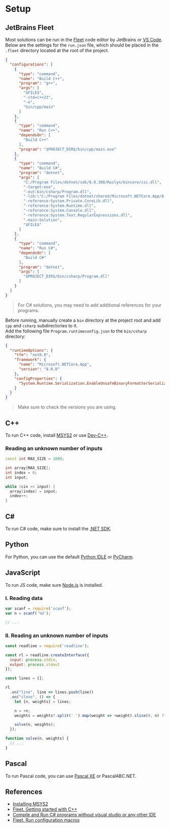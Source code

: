 # Setup

## JetBrains Fleet

Most solutions can be run in the [Fleet](https://www.jetbrains.com/fleet/) code editor by JetBrains
or [VS Code](https://code.visualstudio.com/). Below are the settings for the `run.json` file, which should be placed in
the `.fleet` directory located at the root of the project.

```json
{
  "configurations": [
    {
      "type": "command",
      "name": "Build C++",
      "program": "g++",
      "args": [
        "$FILE$",
        "-std=c++23",
        "-o",
        "bin/cpp/main"
      ]
    },
    {
      "type": "command",
      "name": "Run C++",
      "dependsOn": [
        "Build C++"
      ],
      "program": "$PROJECT_DIR$/bin/cpp/main.exe"
    },
    {
      "type": "command",
      "name": "Build C#",
      "program": "dotnet",
      "args": [
        "C:/Program Files/dotnet/sdk/8.0.300/Roslyn/bincore/csc.dll",
        "-target:exe",
        "-out:bin/csharp/Program.dll",
        "-lib:\"C:/Program Files/dotnet/shared/Microsoft.NETCore.App/8.0.5\"",
        "-reference:System.Private.CoreLib.dll",
        "-reference:System.Runtime.dll",
        "-reference:System.Console.dll",
        "-reference:System.Text.RegularExpressions.dll",
        "-main:Solution",
        "$FILE$"
      ]
    },
    {
      "type": "command",
      "name": "Run C#",
      "dependsOn": [
        "Build C#"
      ],
      "program": "dotnet",
      "args": [
        "$PROJECT_DIR$/bin/csharp/Program.dll"
      ]
    }
  ]
}
```

> For C# solutions, you may need to add additional references for your programs.

Before running, manually create a `bin` directory at the project root and add `cpp` and `csharp` subdirectories to
it.<br>
Add the following file `Program.runtimeconfig.json` to the `bin/csharp` directory:

```json
{
  "runtimeOptions": {
    "tfm": "net8.0",
    "framework": {
      "name": "Microsoft.NETCore.App",
      "version": "8.0.0"
    },
    "configProperties": {
      "System.Runtime.Serialization.EnableUnsafeBinaryFormatterSerialization": false
    }
  }
}
```

> Make sure to check the versions you are using.

## C++

To run C++ code, install [MSYS2](https://www.msys2.org/) or use [Dev-C++](https://www.bloodshed.net/).

### Reading an unknown number of inputs

```c++
const int MAX_SIZE = 1000;

int array[MAX_SIZE];
int index = 0;
int input;

while (cin >> input) {
  array[index] = input;
  index++;
}
```

## C#

To run C# code, make sure to install the [.NET SDK](https://dotnet.microsoft.com/en-us/download).

## Python

For Python, you can use the default [Python IDLE](https://www.python.org/downloads/)
or [PyCharm](https://www.jetbrains.com/pycharm/).

## JavaScript

To run JS code, make sure [Node.js](https://nodejs.org/) is installed.

### I. Reading data

```javascript
var scanf = require('scanf');
var n = scanf('%d');

// ...
```

### II. Reading an unknown number of inputs

```javascript
const readline = require('readline');

const rl = readline.createInterface({
  input: process.stdin,
  output: process.stdout
});

const lines = [];

rl
  .on("line", line => lines.push(line))
  .on("close", () => {
    let [n, weights] = lines;

    n = +n;
    weights = weights?.split(' ').map(weight => +weight).slice(0, n) ?? [];

    solve(n, weights);
  });

function solve(n, weights) {
  // ...
}
```

## Pascal

To run Pascal code, you can use [Pascal XE](https://sourceforge.net/projects/pascalxe/) or PascalABC.NET.

## References

- [Installing MSYS2](https://code.visualstudio.com/docs/cpp/config-mingw#_installing-the-mingww64-toolchain)
- [Fleet. Getting started with C++](https://www.jetbrains.com/help/fleet/getting-started-with-cpp-in-fleet.html#cpp-buildrun-example)
- [Compile and Run C# programs without visual studio or any other IDE](https://dev.to/entangledcognition/execute-c-programs-without-visual-studio-or-any-other-ide-4g6n)
- [Fleet. Run configuration macros](https://www.jetbrains.com/help/fleet/built-in-macros.html)
